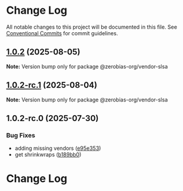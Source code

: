 # Change Log

All notable changes to this project will be documented in this file.
See [Conventional Commits](https://conventionalcommits.org) for commit guidelines.

## [1.0.2](https://github.com/zerobias-org/vendor/compare/@zerobias-org/vendor-slsa@1.0.2-rc.1...@zerobias-org/vendor-slsa@1.0.2) (2025-08-05)

**Note:** Version bump only for package @zerobias-org/vendor-slsa





## [1.0.2-rc.1](https://github.com/zerobias-org/vendor/compare/@zerobias-org/vendor-slsa@1.0.2-rc.0...@zerobias-org/vendor-slsa@1.0.2-rc.1) (2025-08-04)

**Note:** Version bump only for package @zerobias-org/vendor-slsa





## 1.0.2-rc.0 (2025-07-30)


### Bug Fixes

* adding missing vendors ([e95e353](https://github.com/zerobias-org/vendor/commit/e95e35309a1812973f4536f535eee460edc5414c))
* get shrinkwraps ([b189bb0](https://github.com/zerobias-org/vendor/commit/b189bb0cf53ad66427530ccc0eab7824527942d3))





# Change Log
